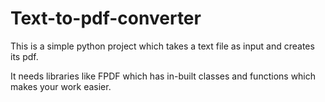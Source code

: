 # Text-to-pdf-converter

This is a simple python project which takes a text file as input and creates its pdf.

It needs libraries like FPDF which has in-built classes and functions which makes your work easier.

